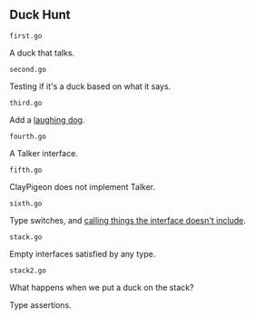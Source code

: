 ## Duck Hunt

`first.go` 

A duck that talks.

`second.go`

Testing if it's a duck based on what it says.

`third.go`

Add a [laughing dog](http://www.youtube.com/watch?v=g1QCbXCezNc).

`fourth.go`

A Talker interface.

`fifth.go`

ClayPigeon does not implement Talker.

`sixth.go`

Type switches, and [calling things the interface doesn't include](http://how-bazaar.blogspot.co.nz/2013/07/stunned-by-go.html).

`stack.go`

Empty interfaces satisfied by any type.

`stack2.go`

What happens when we put a duck on the stack?

Type assertions.

